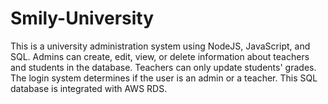 # Smily-University
This is a university administration system using NodeJS, JavaScript, and SQL. Admins can create, edit, view, or delete information about teachers and students in the database. Teachers can only update students' grades. The login system determines if the user is an admin or a teacher. This SQL database is integrated with AWS RDS. 
